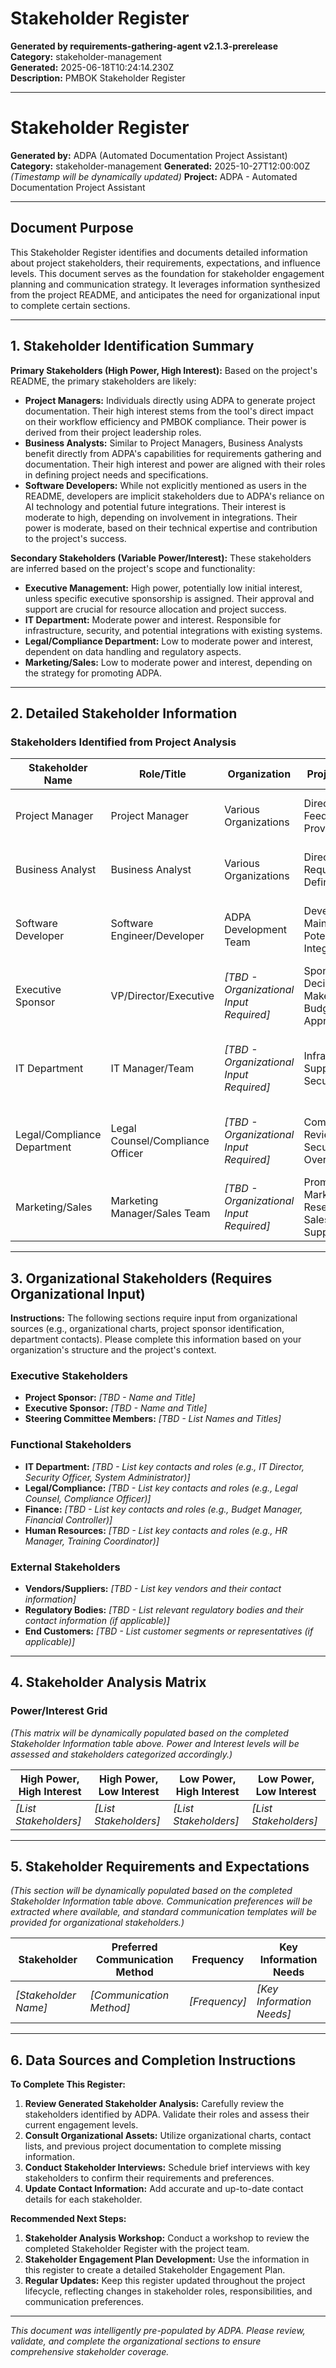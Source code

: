 # Stakeholder Register

**Generated by requirements-gathering-agent v2.1.3-prerelease**  
**Category:** stakeholder-management  
**Generated:** 2025-06-18T10:24:14.230Z  
**Description:** PMBOK Stakeholder Register

---

# Stakeholder Register

**Generated by:** ADPA (Automated Documentation Project Assistant)
**Category:** stakeholder-management
**Generated:** 2025-10-27T12:00:00Z  *(Timestamp will be dynamically updated)*
**Project:** ADPA - Automated Documentation Project Assistant


---

## Document Purpose

This Stakeholder Register identifies and documents detailed information about project stakeholders, their requirements, expectations, and influence levels. This document serves as the foundation for stakeholder engagement planning and communication strategy.  It leverages information synthesized from the project README,  and anticipates the need for organizational input to complete certain sections.

---

## 1. Stakeholder Identification Summary

**Primary Stakeholders (High Power, High Interest):**  Based on the project's README, the primary stakeholders are likely:

* **Project Managers:** Individuals directly using ADPA to generate project documentation.  Their high interest stems from the tool's direct impact on their workflow efficiency and PMBOK compliance. Their power is derived from their project leadership roles.
* **Business Analysts:** Similar to Project Managers, Business Analysts benefit directly from ADPA's capabilities for requirements gathering and documentation. Their high interest and power are aligned with their roles in defining project needs and specifications.
* **Software Developers:**  While not explicitly mentioned as users in the README, developers are implicit stakeholders due to ADPA's reliance on AI technology and potential future integrations.  Their interest is moderate to high, depending on involvement in integrations. Their power is moderate, based on their technical expertise and contribution to the project's success.


**Secondary Stakeholders (Variable Power/Interest):**  These stakeholders are inferred based on the project's scope and functionality:

* **Executive Management:**  High power, potentially low initial interest, unless specific executive sponsorship is assigned.  Their approval and support are crucial for resource allocation and project success.
* **IT Department:** Moderate power and interest. Responsible for infrastructure, security, and potential integrations with existing systems.
* **Legal/Compliance Department:** Low to moderate power and interest, dependent on data handling and regulatory aspects.
* **Marketing/Sales:** Low to moderate power and interest, depending on the strategy for promoting ADPA.


---

## 2. Detailed Stakeholder Information

### Stakeholders Identified from Project Analysis

| Stakeholder Name          | Role/Title                     | Organization             | Project Role                                   | Contact Information       | Power Level | Interest Level | Current Engagement | Desired Engagement     | Notes                                                                          |
|---------------------------|---------------------------------|--------------------------|------------------------------------------------|---------------------------|-------------|----------------|--------------------|----------------------|---------------------------------------------------------------------------------|
| Project Manager            | Project Manager                 | Various Organizations      | Direct User, Feedback Provider                  | *[TBD - Organizational Input Required]* | High         | High             | Passive/Occasional  | Active/Regular         | Primary user, crucial for feedback and validation.                               |
| Business Analyst           | Business Analyst                | Various Organizations      | Direct User, Requirements Definition            | *[TBD - Organizational Input Required]* | High         | High             | Passive/Occasional  | Active/Regular         | Primary user, crucial for requirements validation.                             |
| Software Developer         | Software Engineer/Developer     | ADPA Development Team     | Developer, Maintainer, Potential Integrator     | *[TBD - Organizational Input Required]* | Medium       | Medium-High       | Passive/Occasional  | Active/Regular         | Involved in maintenance and potential future integrations.                     |
| Executive Sponsor          | VP/Director/Executive          | *[TBD - Organizational Input Required]* | Sponsor, Decision Maker, Budget Approver        | *[TBD - Organizational Input Required]* | High         | Low-Medium        | Minimal               | Regular Updates         | Needs regular updates on progress and key milestones.                           |
| IT Department              | IT Manager/Team                | *[TBD - Organizational Input Required]* | Infrastructure Support, Security              | *[TBD - Organizational Input Required]* | Medium       | Medium            | Minimal               | Regular Updates         | Needs to be informed of infrastructure requirements and security considerations. |
| Legal/Compliance Department | Legal Counsel/Compliance Officer | *[TBD - Organizational Input Required]* | Compliance Review, Data Security Oversight      | *[TBD - Organizational Input Required]* | Low-Medium   | Low-Medium        | Minimal               | Ad-hoc Communication   | Consulted as needed on legal and compliance issues.                             |
| Marketing/Sales           | Marketing Manager/Sales Team   | *[TBD - Organizational Input Required]* | Promotion, Market Research, Sales Support       | *[TBD - Organizational Input Required]* | Low-Medium   | Low-Medium        | Minimal               | Ad-hoc Communication   | Informed on product updates and market feedback.                               |


---

## 3. Organizational Stakeholders (Requires Organizational Input)

**Instructions:**  The following sections require input from organizational sources (e.g., organizational charts, project sponsor identification, department contacts).  Please complete this information based on your organization's structure and the project's context.


### Executive Stakeholders

* **Project Sponsor:** *[TBD - Name and Title]*
* **Executive Sponsor:** *[TBD - Name and Title]*
* **Steering Committee Members:** *[TBD - List Names and Titles]*


### Functional Stakeholders

* **IT Department:** *[TBD - List key contacts and roles (e.g., IT Director, Security Officer, System Administrator)]*
* **Legal/Compliance:** *[TBD - List key contacts and roles (e.g., Legal Counsel, Compliance Officer)]*
* **Finance:** *[TBD - List key contacts and roles (e.g., Budget Manager, Financial Controller)]*
* **Human Resources:** *[TBD - List key contacts and roles (e.g., HR Manager, Training Coordinator)]*


### External Stakeholders

* **Vendors/Suppliers:** *[TBD - List key vendors and their contact information]*
* **Regulatory Bodies:** *[TBD - List relevant regulatory bodies and their contact information (if applicable)]*
* **End Customers:** *[TBD - List customer segments or representatives (if applicable)]*


---

## 4. Stakeholder Analysis Matrix

### Power/Interest Grid

*(This matrix will be dynamically populated based on the completed Stakeholder Information table above.  Power and Interest levels will be assessed and stakeholders categorized accordingly.)*

| High Power, High Interest | High Power, Low Interest | Low Power, High Interest | Low Power, Low Interest |
|---------------------------|--------------------------|--------------------------|--------------------------|
| *[List Stakeholders]*     | *[List Stakeholders]*     | *[List Stakeholders]*     | *[List Stakeholders]*     |


---

## 5. Stakeholder Requirements and Expectations

*(This section will be dynamically populated based on the completed Stakeholder Information table above.  Communication preferences will be extracted where available, and standard communication templates will be provided for organizational stakeholders.)*

| Stakeholder             | Preferred Communication Method | Frequency     | Key Information Needs                                                                 |
|--------------------------|--------------------------------|----------------|----------------------------------------------------------------------------------------|
| *[Stakeholder Name]*      | *[Communication Method]*       | *[Frequency]*    | *[Key Information Needs]*                                                              |


---

## 6. Data Sources and Completion Instructions

**To Complete This Register:**

1. **Review Generated Stakeholder Analysis:**  Carefully review the stakeholders identified by ADPA. Validate their roles and assess their current engagement levels.
2. **Consult Organizational Assets:** Utilize organizational charts, contact lists, and previous project documentation to complete missing information.
3. **Conduct Stakeholder Interviews:**  Schedule brief interviews with key stakeholders to confirm their requirements and preferences.
4. **Update Contact Information:** Add accurate and up-to-date contact details for each stakeholder.


**Recommended Next Steps:**

1. **Stakeholder Analysis Workshop:** Conduct a workshop to review the completed Stakeholder Register with the project team.
2. **Stakeholder Engagement Plan Development:** Use the information in this register to create a detailed Stakeholder Engagement Plan.
3. **Regular Updates:**  Keep this register updated throughout the project lifecycle, reflecting changes in stakeholder roles, responsibilities, and communication preferences.


---

*This document was intelligently pre-populated by ADPA. Please review, validate, and complete the organizational sections to ensure comprehensive stakeholder coverage.*
